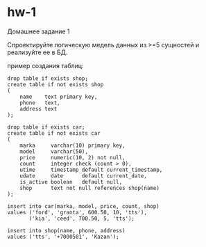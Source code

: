 # hw-1
Домашнее задание 1

Спроектируйте логическую медель данных из >=5 сущностей и реализуйте ее в БД. 

пример создания таблиц: 
```
drop table if exists shop;
create table if not exists shop
(
    name    text primary key,
    phone   text,
    address text
);

drop table if exists car;
create table if not exists car
(
    marka     varchar(10) primary key,
    model     varchar(50),
    price     numeric(10, 2) not null,
    count     integer check (count > 0),
    utime     timestamp default current_timestamp,
    udate     date      default current_date,
    is_active boolean   default null,
    shop      text not null references shop(name)
);

insert into car(marka, model, price, count, shop)
values ('ford', 'granta', 600.50, 10, 'tts'),
       ('kia', 'ceed', 700.50, 5, 'tts');

insert into shop(name, phone, address)
values ('tts', '+7000501', 'Kazan');

```

